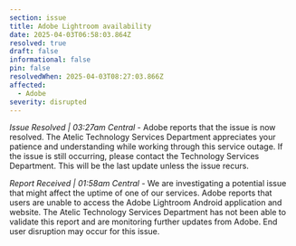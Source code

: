 ```yaml
---
section: issue
title: Adobe Lightroom availability
date: 2025-04-03T06:58:03.864Z
resolved: true
draft: false
informational: false
pin: false
resolvedWhen: 2025-04-03T08:27:03.866Z
affected:
  - Adobe
severity: disrupted
---
```

*Issue Resolved | 03:27am Central* - Adobe reports that the issue is now resolved. The Atelic Technology Services Department appreciates your patience and understanding while working through this service outage. If the issue is still occurring, please contact the Technology Services Department. This will be the last update unless the issue recurs.

*Report Received | 01:58am Central* - We are investigating a potential issue that might affect the uptime of one of our services. Adobe reports that users are unable to access the Adobe Lightroom Android application and website. The Atelic Technology Services Department has not been able to validate this report and are monitoring further updates from Adobe. End user disruption may occur for this issue.